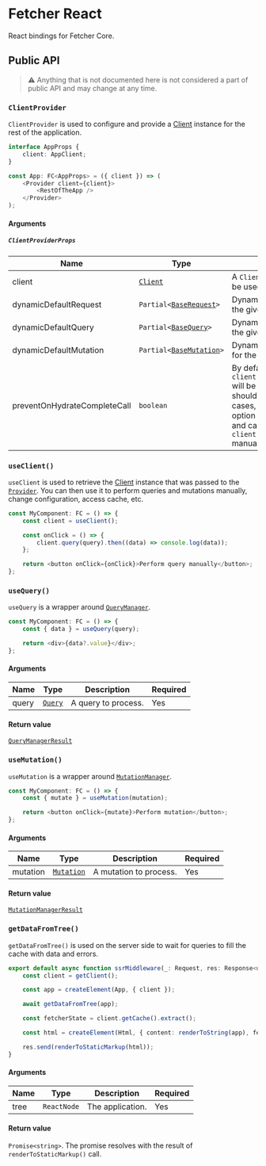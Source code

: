 # Fetcher React

React bindings for Fetcher Core.

## Public API

> ⚠ Anything that is not documented here is not considered a part of public API and may change at any time.

### `ClientProvider`

`ClientProvider` is used to configure and provide a [Client](/packages/core#client) instance for the rest of the application.

```typescript jsx
interface AppProps {
    client: AppClient;
}

const App: FC<AppProps> = ({ client }) => (
    <Provider client={client}>
        <RestOfTheApp />
    </Provider>
);
```

#### Arguments

##### `ClientProviderProps`

| Name                         | Type                                                              | Description                                                                                                                                                                                             | Required |
| ---------------------------- | ----------------------------------------------------------------- | ------------------------------------------------------------------------------------------------------------------------------------------------------------------------------------------------------- | -------- |
| client                       | <code>[Client](/packages/core#client)</code>                      | A `Client` instance that will be used by the application.                                                                                                                                               | Yes      |
| dynamicDefaultRequest        | <code>Partial<[BaseRequest](/packages/core#baserequest)></code>   | Dynamic default request for the given client.                                                                                                                                                           | No       |
| dynamicDefaultQuery          | <code>Partial<[BaseQuery](/packages/core#basequery)></code>       | Dynamic default query for the given client.                                                                                                                                                             | No       |
| dynamicDefaultMutation       | <code>Partial<[BaseMutation](/packages/core#basemutation)></code> | Dynamic default mutation for the given client.                                                                                                                                                          | No       |
| preventOnHydrateCompleteCall | `boolean`                                                         | By default, `client.onHydrateComplete()` will be called in `useEffect`. It should be fine in most cases, but you can use this option as an escape hatch and call `client.onHydrateComplete()` manually. | No       |

### `useClient()`

`useClient` is used to retrieve the [Client](/packages/core#client) instance that was passed to the <code>[Provider](#clientprovider)</code>. You can then use it to perform queries and mutations manually, change configuration, access cache, etc.

```typescript jsx
const MyComponent: FC = () => {
    const client = useClient();

    const onClick = () => {
        client.query(query).then((data) => console.log(data));
    };

    return <button onClick={onClick}>Perform query manually</button>;
};
```

### `useQuery()`

`useQuery` is a wrapper around <code>[QueryManager](/packages/core#querymanager)</code>.

```typescript jsx
const MyComponent: FC = () => {
    const { data } = useQuery(query);

    return <div>{data?.value}</div>;
};
```

#### Arguments

| Name  | Type                                       | Description         | Required |
| ----- | ------------------------------------------ | ------------------- | -------- |
| query | <code>[Query](/packages/core#query)</code> | A query to process. | Yes      |

#### Return value

<code>[QueryManagerResult](/packages/core#querymanagerresult)</code>

### `useMutation()`

`useMutation` is a wrapper around <code>[MutationManager](/packages/core#mutationmanager)</code>.

```typescript jsx
const MyComponent: FC = () => {
    const { mutate } = useMutation(mutation);

    return <button onClick={mutate}>Perform mutation</button>;
};
```

#### Arguments

| Name     | Type                                             | Description            | Required |
| -------- | ------------------------------------------------ | ---------------------- | -------- |
| mutation | <code>[Mutation](/packages/core#mutation)</code> | A mutation to process. | Yes      |

#### Return value

<code>[MutationManagerResult](/packages/core#mutationmanagerresult)</code>

### `getDataFromTree()`

`getDataFromTree()` is used on the server side to wait for queries to fill the cache with data and errors.

```typescript
export default async function ssrMiddleware(_: Request, res: Response<unknown>) {
    const client = getClient();

    const app = createElement(App, { client });

    await getDataFromTree(app);

    const fetcherState = client.getCache().extract();

    const html = createElement(Html, { content: renderToString(app), fetcherState });

    res.send(renderToStaticMarkup(html));
}
```

#### Arguments

| Name | Type                   | Description      | Required |
| ---- | ---------------------- | ---------------- | -------- |
| tree | <code>ReactNode</code> | The application. | Yes      |

#### Return value

`Promise<string>`. The promise resolves with the result of `renderToStaticMarkup()` call.
